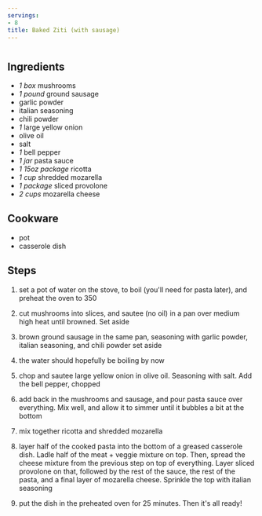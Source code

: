 ```yaml
---
servings:
- 8
title: Baked Ziti (with sausage)
---
```


# 

## Ingredients
- *1 box* mushrooms
- *1 pound* ground sausage
- garlic powder
- italian seasoning
- chili powder
- *1* large yellow onion
- olive oil
- salt
- *1* bell pepper
- *1 jar* pasta sauce
- *1 15oz package* ricotta
- *1 cup* shredded mozarella
- *1 package* sliced provolone
- *2 cups* mozarella cheese

## Cookware
- pot
- casserole dish

## Steps
1. set a pot of water on the stove, to boil (you'll need for pasta later), and
preheat the oven to 350

2. cut mushrooms into slices, and sautee (no oil) in a pan over medium high heat
until browned. Set aside

3. brown ground sausage in the same pan, seasoning with garlic powder, italian
seasoning, and chili powder set aside

4. the water should hopefully be boiling by now

5. chop and sautee large yellow onion in olive oil. Seasoning with salt. Add the
bell pepper, chopped

6. add back in the mushrooms and sausage, and pour pasta sauce over everything.
Mix well, and allow it to simmer until it bubbles a bit at the bottom

7. mix together ricotta and shredded mozarella

8. layer half of the cooked pasta into the bottom of a greased casserole dish.
Ladle half of the meat + veggie mixture on top. Then, spread the cheese mixture
from the previous step on top of everything. Layer sliced provolone on that,
followed by the rest of the sauce, the rest of the pasta, and a final layer of
mozarella cheese. Sprinkle the top with italian seasoning

9. put the dish in the preheated oven for 25 minutes. Then it's all ready!

